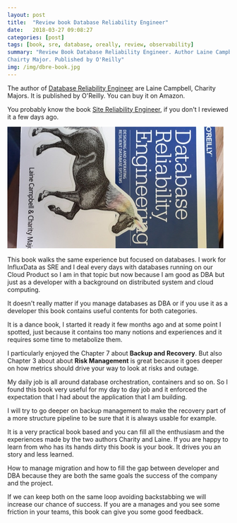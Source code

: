```yaml
---
layout: post
title:  "Review book Database Reliability Engineer"
date:   2018-03-27 09:08:27
categories: [post]
tags: [book, sre, database, oreally, review, observability]
summary: "Review Book Database Reliability Engineer. Author Laine Campbell and
Chairty Major. Published by O'Reilly"
img: /img/dbre-book.jpg
---
```

The author of [Database Reliability Engineer](https://amzn.to/2FE5z4V) are Laine Campbell, Charity Majors.
It is published by O'Reilly. You can buy it on Amazon.

You probably know the book [Site Reliability
Engineer](https://gianarb.it/blog/site-reliability-engineering-review), if you don't I reviewed
it a few days ago.

<img src="/img/dbre-book.jpg" class="img-fluid">

This book walks the same experience but focused on databases. I work for
InfluxData as SRE and I deal every days with databases running on our Cloud
Product so I am in that topic but now because I am good as DBA but just as a
developer with a background on distributed system and cloud computing.

It doesn't really matter if you manage databases as DBA or if you use it as a
developer this book contains useful contents for both categories.

It is a dance book, I started it ready it few months ago and at some point I
spotted, just because it contains too many notions and experiences and it
requires some time to metabolize them.

I particularly enjoyed the Chapter 7 about **Backup and Recovery**. But also Chapter
3 about about **Risk Management** is great because it goes deeper on how metrics
should drive your way to look at risks and outage.

My daily job is all around database orchestration, containers and so on. So I
found this book very useful for my day to day job and it enforced the expectation
that I had about the application that I am building.

I will try to go deeper on backup management to make the recovery part of a more
structure pipeline to be sure that it is always usable for example.

It is a very practical book based and you can fill all the enthusiasm and the
experiences made by the two authors Charity and Laine. If you are happy to
learn from who has its hands dirty this book is your book. It drives you an
story and less learned.

How to manage migration and how to fill the gap between developer and DBA
because they are both the same goals the success of the company and the project.

If we can keep both on the same loop avoiding backstabbing we will increase our
chance of success. If you are a manages and you see some friction in your teams,
this book can give you some good feedback.
